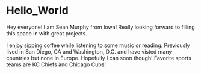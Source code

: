 # Hello_World

Hey everyone! I am Sean Murphy from Iowa! Really looking forward to filling this space in with great projects.

I enjoy sipping coffee while listening to some music or reading. Previously lived in San Diego, CA and Washington, D.C. and have visted many countries but none in Europe. Hopefully I can soon though!
Favorite sports teams are KC Chiefs and Chicago Cubs!
